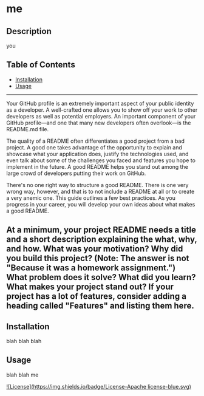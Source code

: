 
  # me
  ## Description 
  you
  ## Table of Contents
  * [Installation](#installation)
  * [Usage](#usage)
  ---
  Your GitHub profile is an extremely important aspect of your public identity as a developer. A well-crafted one allows you to show off your work to other developers as well as potential employers. An important component of your GitHub profile—and one that many new developers often overlook—is the README.md file.

  The quality of a README often differentiates a good project from a bad project. A good one takes advantage of the opportunity to explain and showcase what your application does, justify the technologies used, and even talk about some of the challenges you faced and features you hope to implement in the future. A good README helps you stand out among the large crowd of developers putting their work on GitHub.

  There's no one right way to structure a good README. There is one very wrong way, however, and that is to not include a README at all or to   create a very anemic one. This guide outlines a few best practices. As you progress in your career, you will develop your own ideas about what makes a good README.

  At a minimum, your project README needs a title and a short description explaining the what, why, and how. What was your motivation? Why did you build this project? (Note: The answer is not "Because it was a homework assignment.") What problem does it solve? What did you learn? What makes your project stand out? If your project has a lot of features, consider adding a heading called "Features" and listing them here.
  ---
  ## Installation 
  blah blah
    blah
  ## Usage
  blah blah
  me
  
[![License](https://img.shields.io/badge/License-Apache license-blue.svg)](https://github.com/vsteere)
  
